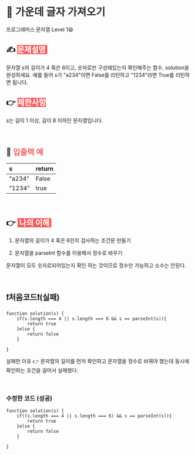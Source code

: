 # 📖 <span style="color:#2c2c2c;">가운데 글자 가져오기</span>

프로그래머스 문자열 Level 1😆

## ✍ <span style="color:#fff;background-color:#F15F5F"> 문제설명 </span>

문자열 s의 길이가 4 혹은 6이고, 숫자로만 구성돼있는지 확인해주는 함수, solution을 완성하세요. 예를 들어 s가 "a234"이면 False를 리턴하고 "1234"라면 True를 리턴하면 됩니다.

## 👉 <span style="color:#fff;background-color:#F15F5F"> 제한사항 </span>

s는 길이 1 이상, 길이 8 이하인 문자열입니다.

<br>

## 🧐 <span style="color:#F15F5F;">입출력 예</span>

| s      | return |
| :----- | ------ |
| "a234" | False  |
| "1234" | true   |

<br>

## 👉 <span style="color:#fff;background-color:#F15F5F"> 나의 이해 </span>

1. 문자열의 길이가 4 혹은 6인지 검사하는 조건문 만들기

2. 문자열을 parseInt 함수를 이용해서 정수로 바꾸기

문자열이 모두 숫자로되어있는지 확인 하는 것이므로 정수만 가능하고 소수는 안된다.

<br>

## ❗처음코드❗(실패)

```
function solution(s) {
    if(s.length === 4 || s.length === 6 && s == parseInt(s)){
        return true
    }else {
        return false
    }

}
```

실패한 이유 👉 문자열의 길이를 먼저 확인하고 문자열을 정수로 바꿔야 했는데 동시에 확인하는 조건을 걸어서 실패했다.

<br>

### 수정한 코드 (성공)

```
function solution(s) {
    if((s.length === 4 || s.length === 6) && s == parseInt(s)){
        return true
    }else {
        return false
    }

}
```
